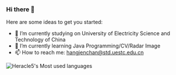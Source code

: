 ### Hi there 👋

Here are some ideas to get you started:

- 🔭 I’m currently studying on University of Electricity Science and Technology of China
- 🌱 I’m currently learning Java Programming/CV/Radar Image
- 📫 How to reach me: hangjenchan@std.uestc.edu.cn

![Heracle5's Most used languages](https://github-readme-stats.vercel.app/api/top-langs/?username=Heracle5&layout=compact&hide_border=true&langs_count=10&count_private=true)




